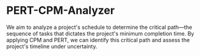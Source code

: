 # PERT-CPM-Analyzer
We aim to analyze a project's schedule to determine the critical path—the sequence of tasks that dictates the project's minimum completion time. By applying CPM and PERT, we can identify this critical path and assess the project's timeline under uncertainty.
